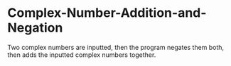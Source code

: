 # Complex-Number-Addition-and-Negation
Two complex numbers are inputted, then the program negates them both, then adds the inputted complex numbers together.
